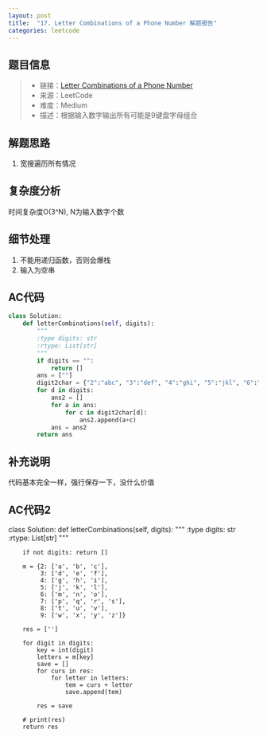 ```yaml
---
layout: post
title:  "17. Letter Combinations of a Phone Number 解题报告"
categories: leetcode
---
```



## 题目信息

> * 链接：[Letter Combinations of a Phone Number](https://leetcode.com/problems/letter-combinations-of-a-phone-number/description/)
> * 来源：LeetCode
> * 难度：Medium
> * 描述：根据输入数字输出所有可能是9键盘字母组合

## 解题思路
1. 宽搜遍历所有情况

## 复杂度分析
时间复杂度O(3^N), N为输入数字个数

## 细节处理
1. 不能用递归函数，否则会爆栈
2. 输入为空串

## AC代码

``` python
class Solution:
    def letterCombinations(self, digits):
        """
        :type digits: str
        :rtype: List[str]
        """
        if digits == "":
            return []
        ans = [""]
        digit2char = {"2":"abc", "3":"def", "4":"ghi", "5":"jkl", "6":"mno", "7":"pqrs", "8":"tuv", "9":"wxyz"}
        for d in digits:
            ans2 = []
            for a in ans:
                for c in digit2char[d]:
                    ans2.append(a+c)
            ans = ans2
        return ans
```
## 补充说明
代码基本完全一样，强行保存一下，没什么价值

## AC代码2
class Solution:
    def letterCombinations(self, digits):
        """
        :type digits: str
        :rtype: List[str]
        """
        
        if not digits: return []
            
        m = {2: ['a', 'b', 'c'],
             3: ['d', 'e', 'f'],
             4: ['g', 'h', 'i'],
             5: ['j', 'k', 'l'],
             6: ['m', 'n', 'o'],
             7: ['p', 'q', 'r', 's'],
             8: ['t', 'u', 'v'],
             9: ['w', 'x', 'y', 'z']}
        
        res = ['']
        
        for digit in digits:
            key = int(digit)
            letters = m[key]
            save = []
            for curs in res:
                for letter in letters:
                    tem = curs + letter
                    save.append(tem)
                    
            res = save
        
        # print(res)
        return res

[jekyll-docs]: https://jekyllrb.com/docs/home
[jekyll-gh]:   https://github.com/jekyll/jekyll
[jekyll-talk]: https://talk.jekyllrb.com/

